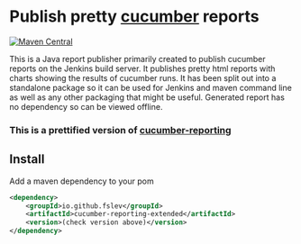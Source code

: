 # Publish pretty [cucumber](https://cucumber.io/) reports
[![Maven Central](https://img.shields.io/maven-central/v/io.github.fslev/cucumber-reporting-extended.svg?label=Maven%20Central)](https://search.maven.org/search?q=g:%22io.github.fslev%22%20AND%20a:%22cucumber-reporting-extended%22)


This is a Java report publisher primarily created to publish cucumber reports on the Jenkins build server.
It publishes pretty html reports with charts showing the results of cucumber runs. It has been split out into a standalone package so it can be used for Jenkins and maven command line as well as any other packaging that might be useful. Generated report has no dependency so can be viewed offline.

### This is a prettified version of [cucumber-reporting](https://github.com/damianszczepanik/cucumber-reporting)

## Install

Add a maven dependency to your pom
```xml
<dependency>
    <groupId>io.github.fslev</groupId>
    <artifactId>cucumber-reporting-extended</artifactId>
    <version>(check version above)</version>
</dependency>
```